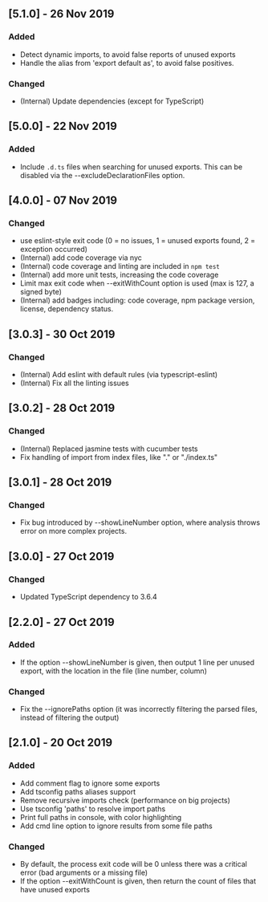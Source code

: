 ## [5.1.0] - 26 Nov 2019

### Added

- Detect dynamic imports, to avoid false reports of unused exports
- Handle the alias from 'export default as', to avoid false positives.

### Changed

- (Internal) Update dependencies (except for TypeScript)

## [5.0.0] - 22 Nov 2019

### Added

- Include `.d.ts` files when searching for unused exports. This can be disabled via the --excludeDeclarationFiles option.

## [4.0.0] - 07 Nov 2019

### Changed

- use eslint-style exit code (0 = no issues, 1 = unused exports found, 2 = exception occurred)
- (Internal) add code coverage via nyc
- (Internal) code coverage and linting are included in `npm test`
- (Internal) add more unit tests, increasing the code coverage
- Limit max exit code when --exitWithCount option is used (max is 127, a signed byte)
- (Internal) add badges including: code coverage, npm package version, license, dependency status.

## [3.0.3] - 30 Oct 2019

### Changed

- (Internal) Add eslint with default rules (via typescript-eslint)
- (Internal) Fix all the linting issues

## [3.0.2] - 28 Oct 2019

### Changed

- (Internal) Replaced jasmine tests with cucumber tests
- Fix handling of import from index files, like "." or "./index.ts"

## [3.0.1] - 28 Oct 2019

### Changed

- Fix bug introduced by --showLineNumber option, where analysis throws error on more complex projects.

## [3.0.0] - 27 Oct 2019

### Changed

- Updated TypeScript dependency to 3.6.4

## [2.2.0] - 27 Oct 2019

### Added

- If the option --showLineNumber is given, then output 1 line per unused export, with the location in the file (line number, column)

### Changed

- Fix the --ignorePaths option (it was incorrectly filtering the parsed files, instead of filtering the output)

## [2.1.0] - 20 Oct 2019

### Added

- Add comment flag to ignore some exports
- Add tsconfig paths aliases support
- Remove recursive imports check (performance on big projects)
- Use tsconfig 'paths' to resolve import paths
- Print full paths in console, with color highlighting
- Add cmd line option to ignore results from some file paths

### Changed

- By default, the process exit code will be 0 unless there was a critical error (bad arguments or a missing file)
- If the option --exitWithCount is given, then return the count of files that have unused exports
